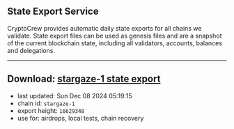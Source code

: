 ## State Export Service
CryptoCrew provides automatic daily state exports for all chains we validate. State export files can be used as genesis files and are a snapshot of the current blockchain state, including all validators, accounts, balances and delegations.

---
**Download: [stargaze-1 state export](https://dl-eu2.ccvalidators.com/SERVICE/stargaze/stargaze-1_export_16629348.json)**
---

- last updated: Sun Dec 08 2024 05:19:15
- chain id: `stargaze-1`
- export height: `16629348`
- use for: airdrops, local tests, chain recovery
